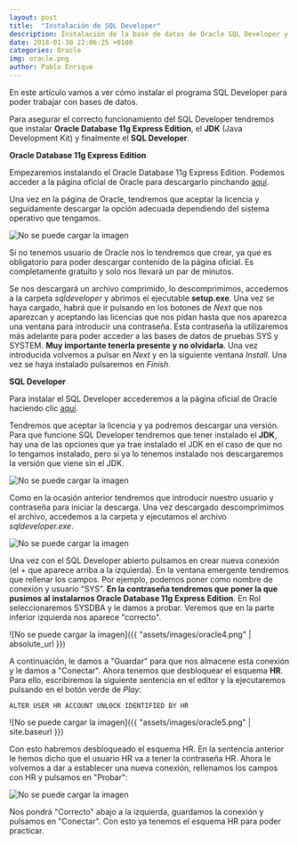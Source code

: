 ```yaml
---
layout: post
title:  "Instalación de SQL Developer"
description: Instalación de la base de datos de Oracle SQL Developer y desbloqueo del esquema HR para poder practicar
date: 2018-01-30 22:06:25 +0100
categories: Oracle
img: oracle.png
author: Pablo Enrique
---
```


En este artículo vamos a ver cómo instalar el programa SQL Developer para poder trabajar con bases de datos.

Para asegurar el correcto funcionamiento del SQL Developer tendremos que instalar **Oracle Database 11g Express Edition**, el **JDK** (Java Development Kit) y finalmente el **SQL Developer**.

**Oracle Database 11g Express Edition**

Empezaremos instalando el Oracle Database 11g Express Edition. Podemos acceder a la página oficial de Oracle para descargarlo pinchando [aquí](http://www.oracle.com/technetwork/database/database-technologies/express-edition/downloads/index.html).

Una vez en la página de Oracle, tendremos que aceptar la licencia y seguidamente descargar la opción adecuada dependiendo del sistema operativo que tengamos.

![No se puede cargar la imagen](pabloenrique5.github.io\assets\images\oracle1.png)

Si no tenemos usuario de Oracle nos lo tendremos que crear, ya que es obligatorio para poder descargar contenido de la página oficial. Es completamente gratuito y solo nos llevará un par de minutos.

Se nos descargará un archivo comprimido, lo descomprimimos, accedemos a la carpeta *sqldeveloper* y abrimos el ejecutable **setup.exe**. Una vez se haya cargado, habrá que ir pulsando en los botones  de *Next* que nos aparezcan y aceptando las licencias que nos pidan hasta que nos aparezca una ventana para introducir una contraseña. Esta contraseña la utilizaremos más adelante para poder acceder a las bases de datos de pruebas SYS y SYSTEM. **Muy importante tenerla presente y no olvidarla**. Una vez introducida volvemos a pulsar en *Next* y en la siguiente ventana *Install*. Una vez se haya instalado pulsaremos en *Finish*.

**SQL Developer**

Para instalar el SQL Developer accederemos a la página oficial de Oracle haciendo clic [aquí](http://www.oracle.com/technetwork/developer-tools/sql-developer/downloads/index.html).

Tendremos que aceptar la licencia y ya podremos descargar una versión. Para que funcione SQL Developer tendremos que tener instalado el **JDK**, hay una de las opciones que ya trae instalado el JDK en el caso de que no lo tengamos instalado, pero si ya lo tenemos instalado nos descargaremos la versión que viene sin el JDK.

![No se puede cargar la imagen](oracle2.png)

Como en la ocasión anterior tendremos que introducir nuestro usuario y contraseña para iniciar la descarga. Una vez descargado descomprimimos el archivo, accedemos a la carpeta y ejecutamos el archivo *sqldeveloper.exe*.

![No se puede cargar la imagen](site.baseurl/assets/images/oracle3.png)

Una vez con el SQL Developer abierto pulsamos en crear nueva conexión (el + que aparece arriba a la izquierda). En la ventana emergente tendremos que rellenar los campos. Por ejemplo, podemos poner como nombre de conexión y usuario “SYS”. **En la contraseña tendremos que poner la que pusimos al instalarnos Oracle Database 11g Express Edition**. En Rol seleccionaremos SYSDBA y le damos a probar. Veremos que en la parte inferior izquierda nos aparece "correcto".

![No se puede cargar la imagen]({{ "assets/images/oracle4.png" | absolute_url }})

A continuación, le damos a "Guardar" para que nos almacene esta conexión y le damos a "Conectar".
Ahora tenemos que desbloquear el esquema **HR**. Para ello, escribiremos la siguiente sentencia en el editor y la ejecutaremos pulsando en el botón verde de *Play*:

```
ALTER USER HR ACCOUNT UNLOCK IDENTIFIED BY HR
```

![No se puede cargar la imagen]({{ "assets/images/oracle5.png" | site.baseurl }})

Con esto habremos desbloqueado el esquema HR. En la sentencia anterior le hemos dicho que el usuario HR va a tener la contraseña HR. Ahora le volvemos a dar a establecer una nueva conexión, rellenamos los campos con HR y pulsamos en "Probar":

![No se puede cargar la imagen](oracle6.png)

Nos pondrá "Correcto" abajo a la izquierda, guardamos la conexión y pulsamos en "Conectar".
Con esto ya tenemos el esquema HR para poder practicar.
